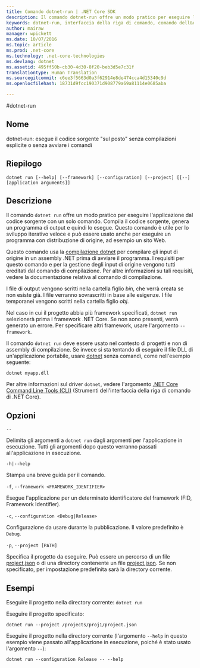 ```yaml
---
title: Comando dotnet-run | .NET Core SDK
description: Il comando dotnet-run offre un modo pratico per eseguire l&quot;applicazione dal codice sorgente.
keywords: dotnet-run, interfaccia della riga di comando, comando dell&quot;interfaccia della riga di comando, .NET Core
author: mairaw
manager: wpickett
ms.date: 10/07/2016
ms.topic: article
ms.prod: .net-core
ms.technology: .net-core-technologies
ms.devlang: dotnet
ms.assetid: 495ff50b-cb30-4d30-8f20-beb3d5e7c31f
translationtype: Human Translation
ms.sourcegitcommit: c6ee3f5663d0a3f62914e8de474cca4d15340c9d
ms.openlocfilehash: 18731d9fcc190371d908779a69a81114e0685aba

---
```


#<a name="dotnetrun"></a>dotnet-run

## <a name="name"></a>Nome 

dotnet-run: esegue il codice sorgente "sul posto" senza compilazioni esplicite o senza avviare i comandi

## <a name="synopsis"></a>Riepilogo

`dotnet run [--help] [--framework] [--configuration]
    [--project] [[--] [application arguments]]`

## <a name="description"></a>Descrizione
Il comando `dotnet run` offre un modo pratico per eseguire l'applicazione dal codice sorgente con un solo comando. Compila il codice sorgente, genera un programma di output e quindi lo esegue. Questo comando è utile per lo sviluppo iterativo veloce e può essere usato anche per eseguire un programma con distribuzione di origine, ad esempio un sito Web.

Questo comando usa la [compilazione dotnet](dotnet-build.md) per compilare gli input di origine in un assembly .NET prima di avviare il programma. I requisiti per questo comando e per la gestione degli input di origine vengono tutti ereditati dal comando di compilazione. Per altre informazioni su tali requisiti, vedere la documentazione relativa al comando di compilazione.

I file di output vengono scritti nella cartella figlio *bin*, che verrà creata se non esiste già. I file verranno sovrascritti in base alle esigenze. I file temporanei vengono scritti nella cartella figlio *obj*.  

Nel caso in cui il progetto abbia più framework specificati, `dotnet run` selezionerà prima i framework .NET Core. Se non sono presenti, verrà generato un errore. Per specificare altri framework, usare l'argomento `--framework`.

Il comando `dotnet run` deve essere usato nel contesto di progetti e non di assembly di compilazione. Se invece si sta tentando di eseguire il file DLL di un'applicazione portabile, usare [dotnet](dotnet.md) senza comandi, come nell'esempio seguente:
 
`dotnet myapp.dll`

Per altre informazioni sul driver `dotnet`, vedere l'argomento [.NET Core Command Line Tools (CLI)](index.md) (Strumenti dell'interfaccia della riga di comando di .NET Core).

## <a name="options"></a>Opzioni

`--`

Delimita gli argomenti a `dotnet run` dagli argomenti per l'applicazione in esecuzione. Tutti gli argomenti dopo questo verranno passati all'applicazione in esecuzione. 

`-h|--help`

Stampa una breve guida per il comando.

`-f`, `--framework <FRAMEWORK_IDENTIFIER>`

Esegue l'applicazione per un determinato identificatore del framework (FID, Framework Identifier). 

`-c`, `--configuration <Debug|Release>`

Configurazione da usare durante la pubblicazione. Il valore predefinito è `Debug`.

`-p`, `--project [PATH]`

Specifica il progetto da eseguire. Può essere un percorso di un file [project.json](project-json.md) o di una directory contenente un file [project.json](project-json.md). Se non specificato, per impostazione predefinita sarà la directory corrente. 

## <a name="examples"></a>Esempi

Eseguire il progetto nella directory corrente: `dotnet run` 

Eseguire il progetto specificato:

`dotnet run --project /projects/proj1/project.json`

Eseguire il progetto nella directory corrente (l'argomento `--help` in questo esempio viene passato all'applicazione in esecuzione, poiché è stato usato l'argomento `--`):

`dotnet run --configuration Release -- --help`


<!--HONumber=Nov16_HO1-->


